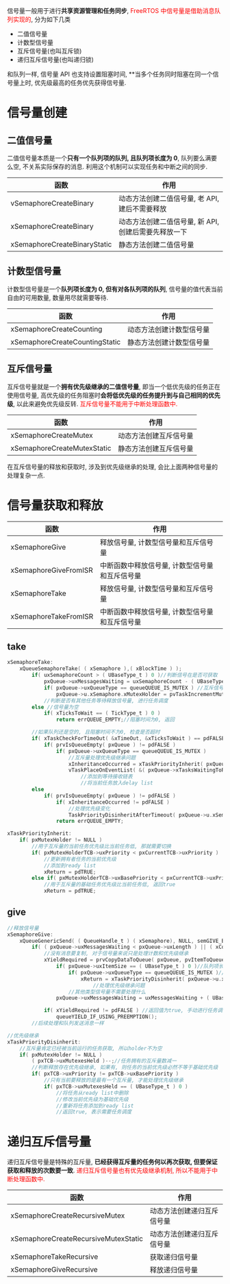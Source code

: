 信号量一般用于进行**共享资源管理和任务同步**, <font color='red'>FreeRTOS 中信号量是借助消息队列实现的</font>, 分为如下几类

- 二值信号量
- 计数型信号量
- 互斥信号量(也叫互斥锁)
- 递归互斥信号量(也叫递归锁)

和队列一样, 信号量 API 也支持设置阻塞时间, \*\*当多个任务同时阻塞在同一个信号量上时, 优先级最高的任务优先获得信号量.

# 信号量创建

## 二值信号量

二值信号量本质是一个**只有一个队列项的队列, 且队列项长度为 0**, 队列要么满要么空, 不关系实际保存的消息. 利用这个机制可以实现任务和中断之间的同步.

| 函数                         | 作用                                                 |
| ---------------------------- | ---------------------------------------------------- |
| vSemaphoreCreateBinary       | 动态方法创建二值信号量, 老 API, 建后不需要释放       |
| xSemaphoreCreateBinary       | 动态方法创建二值信号量, 新 API, 创建后需要先释放一下 |
| xSemaphoreCreateBinaryStatic | 静态方法创建二值信号量                               |

## 计数型信号量

计数型信号量是一个**队列项长度为 0, 但有对各队列项的队列**, 信号量的值代表当前自由的可用数量, 数量用尽就需要等待.

| 函数                           | 作用                     |
| ------------------------------ | ------------------------ |
| xSemaphoreCreateCounting       | 动态方法创建计数型信号量 |
| xSemaphoreCreateCountingStatic | 静态方法创建计数型信号量 |

## 互斥信号量

互斥信号量就是一个**拥有优先级继承的二值信号量**, 即当一个低优先级的任务正在使用信号量, 高优先级的任务阻塞时**会将低优先级的任务提升到与自己相同的优先级**, 以此来避免优先级反转.
<font color='red'>互斥信号量不能用于中断处理函数中.</font>

| 函数                        | 作用                   |
| --------------------------- | ---------------------- |
| xSemaphoreCreateMutex       | 动态方法创建互斥信号量 |
| xSemaphoreCreateMutexStatic | 静态方法创建互斥信号量 |

在互斥信号量的释放和获取时, 涉及到优先级继承的处理, 会比上面两种信号量的处理复杂一点.

# 信号量获取和释放

| 函数                  | 作用                                           |
| --------------------- | ---------------------------------------------- |
| xSemaphoreGive        | 释放信号量, 计数型信号量和互斥信号量           |
| xSemaphoreGiveFromISR | 中断函数中释放信号量, 计数型信号量和互斥信号量 |
| xSemaphoreTake        | 释放信号量, 计数型信号量和互斥信号量           |
| xSemaphoreTakeFromISR | 中断函数中释放信号量, 计数型信号量和互斥信号量 |

## take

```c
xSemaphoreTake:
    xQueueSemaphoreTake( ( xSemaphore ),( xBlockTime ) );
        if( uxSemaphoreCount > ( UBaseType_t ) 0 )//判断信号在是否可获取
            pxQueue->uxMessagesWaiting = uxSemaphoreCount - ( UBaseType_t ) 1;//信号量计数减一
            if( pxQueue->uxQueueType == queueQUEUE_IS_MUTEX ) //互斥信号量
                pxQueue->u.xSemaphore.xMutexHolder = pvTaskIncrementMutexHeldCount();//设置拥有者为当前任务
            //判断是否有其他任务等待释放信号量, 进行任务调度
        else //信号量为空
            if( xTicksToWait == ( TickType_t ) 0 )
                return errQUEUE_EMPTY;//阻塞时间为0, 返回

        //如果队列还是空的, 且阻塞时间不为0, 检查是否超时
        if( xTaskCheckForTimeOut( &xTimeOut, &xTicksToWait ) == pdFALSE )
            if( prvIsQueueEmpty( pxQueue ) != pdFALSE )
                if( pxQueue->uxQueueType == queueQUEUE_IS_MUTEX )
                    //互斥量处理优先级继承问题
                    xInheritanceOccurred = xTaskPriorityInherit( pxQueue->u.xSemaphore.xMutexHolder );
                    vTaskPlaceOnEventList( &( pxQueue->xTasksWaitingToReceive ), xTicksToWait);
                        //添加到等待接收链表
                        //将当前任务放入delay list
        else
            if( prvIsQueueEmpty( pxQueue ) != pdFALSE )
                if( xInheritanceOccurred != pdFALSE )
                    //处理优先级变化
                    TaskPriorityDisinheritAfterTimeout( pxQueue->u.xSemaphore.xMutexHolder, uxHighestWaitingPriority );
                return errQUEUE_EMPTY;

xTaskPriorityInherit:
    if( pxMutexHolder != NULL )
        //用于互斥量的当前任务优先级比当前任务低, 那就需要切换
        if( pxMutexHolderTCB->uxPriority < pxCurrentTCB->uxPriority )
            //更新拥有者任务的当前优先级
            //添加到ready list
            xReturn = pdTRUE;
        else if( pxMutexHolderTCB->uxBasePriority < pxCurrentTCB->uxPriority )
            //用于互斥量的基础任务优先级比当前任务低, 返回true
            xReturn = pdTRUE;
```

## give

```c
//释放信号量
xSemaphoreGive:
    xQueueGenericSend( ( QueueHandle_t ) ( xSemaphore), NULL, semGIVE_BLOCK_TIME, queueSEND_TO_BACK );
        if( ( pxQueue->uxMessagesWaiting < pxQueue->uxLength ) || ( xCopyPosition == queueOVERWRITE )
            //没有消息要复制, 对于信号量来说只是处理计数和优先级继承
            xYieldRequired = prvCopyDataToQueue( pxQueue, pvItemToQueue, xCopyPosition );
                if( pxQueue->uxItemSize == ( UBaseType_t ) 0 )//队列项长度为0, 即信号量类型的队列
                    if( pxQueue->uxQueueType == queueQUEUE_IS_MUTEX )//互斥信号量
                        xReturn = xTaskPriorityDisinherit( pxQueue->u.xSemaphore.xMutexHolder );
                            //处理优先级继承问题
                    //其他类型信号量不需要处理什么
                pxQueue->uxMessagesWaiting = uxMessagesWaiting + ( UBaseType_t ) 1;//计数加1

            if( xYieldRequired != pdFALSE ) //返回值为true, 手动进行任务调度
                queueYIELD_IF_USING_PREEMPTION();
        //后续处理和队列发送消息一样

//优先级继承
xTaskPriorityDisinherit:
    //互斥量肯定已经被当前运行的任务获取, 所以holder不为空
    if( pxMutexHolder != NULL )
        ( pxTCB->uxMutexesHeld )--;//任务拥有的互斥量数减一
        //判断释放存在优先级继承, 如果有, 则任务的当前优先级必然不等于基础优先级
        if( pxTCB->uxPriority != pxTCB->uxBasePriority )
            //只有当前要释放的是最有一个互斥量, 才能处理优先级继承
            if( pxTCB->uxMutexesHeld == ( UBaseType_t ) 0 )
                //将任务从ready list中删除
                //修改当前优先级为基础优先级
                //重新将任务添加到ready list
                //返回true, 表示需要任务调度
```

# 递归互斥信号量

递归互斥信号量是特殊的互斥量, **已经获得互斥量的任务何以再次获取, 但要保证获取和释放的次数要一致**.
<font color='red'>递归互斥信号量也有优先级继承机制, 所以不能用于中断处理函数中.</font>

| 函数                                 | 作用                       |
| ------------------------------------ | -------------------------- |
| xSemaphoreCreateRecursiveMutex       | 动态方法创建递归互斥信号量 |
| xSemaphoreCreateRecursiveMutexStatic | 动态方法创建递归互斥信号量 |
| xSemaphoreTakeRecursive              | 获取递归信号量             |
| xSemaphoreGiveRecursive              | 释放递归信号量             |
